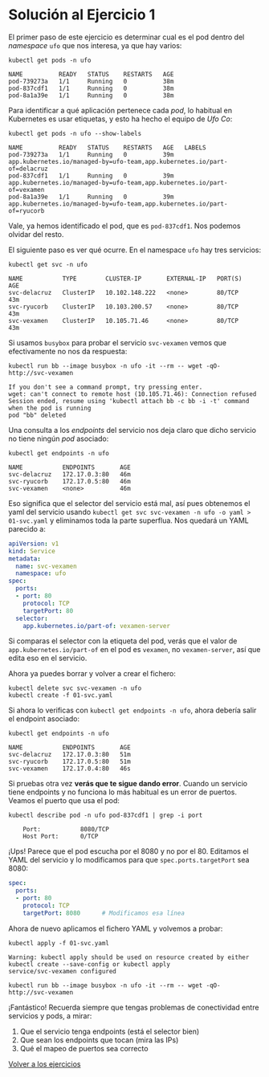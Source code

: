 # Solución al Ejercicio 1

El primer paso de este ejercicio es determinar cual es el pod dentro del _namespace_ `ufo` que nos interesa, ya que hay varios:

```
kubectl get pods -n ufo

NAME          READY   STATUS    RESTARTS   AGE
pod-739273a   1/1     Running   0          38m
pod-837cdf1   1/1     Running   0          38m
pod-8a1a39e   1/1     Running   0          38m
```

Para identificar a qué aplicación pertenece cada _pod_, lo habitual en Kubernetes es usar etiquetas, y esto ha hecho el equipo de _Ufo Co_:

```
kubectl get pods -n ufo --show-labels

NAME          READY   STATUS    RESTARTS   AGE   LABELS
pod-739273a   1/1     Running   0          39m   app.kubernetes.io/managed-by=ufo-team,app.kubernetes.io/part-of=delacruz
pod-837cdf1   1/1     Running   0          39m   app.kubernetes.io/managed-by=ufo-team,app.kubernetes.io/part-of=vexamen
pod-8a1a39e   1/1     Running   0          39m   app.kubernetes.io/managed-by=ufo-team,app.kubernetes.io/part-of=ryucorb
```

Vale, ya hemos identificado el pod, que es `pod-837cdf1`. Nos podemos olvidar del resto.

El siguiente paso es ver qué ocurre. En el namespace `ufo` hay tres servicios:

```
kubectl get svc -n ufo

NAME           TYPE        CLUSTER-IP       EXTERNAL-IP   PORT(S)   AGE
svc-delacruz   ClusterIP   10.102.148.222   <none>        80/TCP    43m
svc-ryucorb    ClusterIP   10.103.200.57    <none>        80/TCP    43m
svc-vexamen    ClusterIP   10.105.71.46     <none>        80/TCP    43m
```

Si usamos `busybox` para probar el servicio `svc-vexamen` vemos que efectivamente no nos da respuesta:

```
kubectl run bb --image busybox -n ufo -it --rm -- wget -qO- http://svc-vexamen

If you don't see a command prompt, try pressing enter.
wget: can't connect to remote host (10.105.71.46): Connection refused
Session ended, resume using 'kubectl attach bb -c bb -i -t' command when the pod is running
pod "bb" deleted
```

Una consulta a los _endpoints_ del servicio nos deja claro que dicho servicio no tiene ningún _pod_ asociado:

```
kubectl get endpoints -n ufo

NAME           ENDPOINTS       AGE
svc-delacruz   172.17.0.3:80   46m
svc-ryucorb    172.17.0.5:80   46m
svc-vexamen    <none>          46m
```

Eso significa que el selector del servicio está mal, así pues obtenemos el yaml del servicio usando `kubectl get svc svc-vexamen -n ufo -o yaml > 01-svc.yaml` y eliminamos toda la parte superflua. Nos quedará un YAML parecido a:

```yaml
apiVersion: v1
kind: Service
metadata:
  name: svc-vexamen
  namespace: ufo
spec:
  ports:
  - port: 80
    protocol: TCP
    targetPort: 80
  selector:
    app.kubernetes.io/part-of: vexamen-server
```

Si comparas el selector con la etiqueta del pod, verás que el valor de `app.kubernetes.io/part-of` en el pod es `vexamen`, no `vexamen-server`, así que edita eso en el servicio.

Ahora ya puedes borrar y volver a crear el fichero:

```
kubectl delete svc svc-vexamen -n ufo
kubectl create -f 01-svc.yaml
```

Si ahora lo verificas con `kubectl get endpoints -n ufo`, ahora debería salir el endpoint asociado:

```
kubectl get endpoints -n ufo

NAME           ENDPOINTS       AGE
svc-delacruz   172.17.0.3:80   51m
svc-ryucorb    172.17.0.5:80   51m
svc-vexamen    172.17.0.4:80   46s
```

Si pruebas otra vez **verás que te sigue dando error**. Cuando un servicio tiene endpoints y no funciona lo más habitual es un error de puertos. Veamos el puerto que usa el pod:

```
kubectl describe pod -n ufo pod-837cdf1 | grep -i port

    Port:           8080/TCP
    Host Port:      0/TCP
```

¡Ups! Parece que el pod escucha por el 8080 y no por el 80. Editamos el YAML del servicio y lo modificamos para que `spec.ports.targetPort` sea 8080:

```YAML
spec:
  ports:
  - port: 80
    protocol: TCP
    targetPort: 8080      # Modificamos esa línea
```

Ahora de nuevo aplicamos el fichero YAML y volvemos a probar:

```
kubectl apply -f 01-svc.yaml

Warning: kubectl apply should be used on resource created by either kubectl create --save-config or kubectl apply
service/svc-vexamen configured

kubectl run bb --image busybox -n ufo -it --rm -- wget -qO- http://svc-vexamen
```

¡Fantástico! Recuerda siempre que tengas problemas de conectividad entre servicios y pods, a mirar:

1. Que el servicio tenga endpoints (está el selector bien)
2. Que sean los endpoints que tocan (mira las IPs)
3. Qué el mapeo de puertos sea correcto

[Volver a los ejercicios](../readme.md)